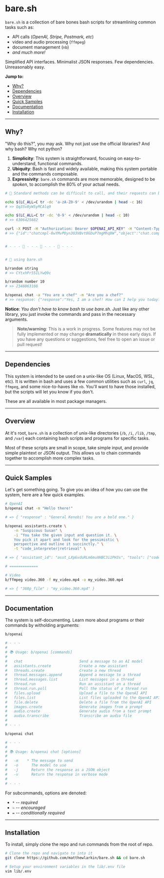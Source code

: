 # bare.sh

`bare.sh` is a collection of bare bones bash scripts for streamlining common tasks such as:

- API calls (*OpenAI, Stripe, Postmark, etc*)
- video and audio processing (`ffmpeg`)
- document management (`nb`)
- *and much more!*

Simplified API interfaces. Minimalist JSON responses. Few dependencies. Unreasonably easy.

**Jump to:**
- [Why?](#why)
- [Dependencies](#dependencies)
- [Overview](#overview)
- [Quick Samples](#quick-samples)
- [Documentation](#documentation)
- [Installation](#installation)

---

## Why?
"Why do this?", you may ask. Why not just use the official libraries? And why bash? Why not python?

1. **Simplicity**: This system is straightforward, focusing on easy-to-understand, functional commands.
2. **Ubiquity**: Bash is fast and widely available, making this system portable and the commands composable.
3. **Expressivity**: `bare.sh` commands are more memorable, designed to be *spoken*, to accomplish the 80% of your actual needs.

```bash
# 😬 Standard methods can be difficult to call, and their requests can be complex to parse.

echo $(LC_ALL=C tr -dc 'a-zA-Z0-9' < /dev/urandom | head -c 16)
# >> Qq3Sv8yW5yMCAlq9

echo $(LC_ALL=C tr -dc '0-9' < /dev/urandom | head -c 10)
# >> 6306425682

curl -X POST -H "Authorization: Bearer $OPENAI_API_KEY" -H "Content-Type: application/json" -d '{"model": "gpt-3.5-turbo", "messages": [{"role": "system", "content": "You are a chef"}, {"role": "user", "content": "Are you a chef?"}]}' https://api.openai.com/v1/chat/completions | jq
# >> {"id":"chatcmpl-8wYMvPDyn3O3VBvt0GDuP7mgMhq8W","object":"chat.completion","created":1708965829,"model":"gpt-3.5-turbo-0125","choices":[{"index":0,"message":{"role":"assistant","content":"Yes, I am a virtual chef ready to help you with any cooking-related questions or recipe ideas!"},"logprobs":null,"finish_reason":"stop"}],"usage":{"prompt_tokens":20,"completion_tokens":20,"total_tokens":40},"system_fingerprint":"fp_86156a94a0"}


# - - - 🌿 - - - 🌿 - - - 🌿 - - -


# 🤩 using bare.sh

b/random string
# >> CYtxhPr55ILYwQ9c

b/random number 10
# >> 2348063108

b/openai chat -a "You are a chef" -m "Are you a chef?"
# >> response: {"response":"Yes, I am a chef! How can I help you today?"}
```

**Notice**: *You don't have to know bash to use bare.sh*. Just like any other library, you just invoke the commands and pass in the necessary arguments.

> **Note/warning**: This is a work in progress. Some features may not be fully implemented or may change **dramatically** in these early days. If you have any questions or suggestions, feel free to open an issue or pull request!

---

## Dependencies
This system is intended to be used on a unix-like OS (Linux, MacOS, WSL, etc). It is written in bash and uses a few common utilities such as `curl`, `jq`, `ffmpeg`, and some nice-to-haves like `nb`. You'll want to have those installed, but the scripts will let you know if you don't.

These are all available in most package managers.

---

## Overview
At it's root, `bare.sh` is a collection of unix-like directories (`/b`, `/i`, `/lib`, `/tmp`, and `/var`) each containing bash scripts and programs for specific tasks.

Most of these scripts are small in scope, take simple input, and provide simple plaintext or JSON output. This allows us to chain commands together to accomplish more complex tasks.

---

## Quick Samples
Let's get something going. To give you an idea of how you can use the system, here are a few quick examples.
```bash
# OpenAI
b/openai chat -m "Hello there!"

# => { "response" : "General Kenobi! You are a bold one." }

b/openai assistants.create \
    -n "Suspicous Susan" \
    -i "You take the given input and question it. \
    You pick it apart and look for the pessimistic \
    perspective and outline it succinctly." \
    -t "code_interpreter|retrieval" \

# => { "assistant_id": "asst_LXpGvduRLm6muXHBC3i1PH3s", "tools": ["code_interpreter","retrieval"] }

# =============

# Video
b/ffmpeg video.360 -f my_video.mp4 -o my_video.360.mp4

# => { "360p_file" : "my_video.360.mp4" }
```

---

## Documentation
The system is self-documenting. Learn more about programs or their commands by witholding arguments:
```bash
b/openai

# - - -
#
# 📚 Usage: b/openai [commands]
#
#   chat                          Send a message to an AI model
#   assistants.create             Create a new assistant
#   threads.create                Create a new thread
#   thread.messages.append        Append a message to a thread
#   thread.messages.list          List messages in a thread
#   thread.run                    Run an assistant on a thread
#   thread.run.poll               Poll the status of a thread run
#   files.upload                  Upload a file to the OpenAI API
#   files.list                    List files uploaded to the OpenAI API
#   file.delete                   Delete a file from the OpenAI API
#   images.create                 Generate images from a prompt
#   audio.create                  Generate audio from a text prompt
#   audio.transcribe              Transcribe an audio file
#
# - - -

b/openai chat

# - - -
#
# 📚 Usage: b/openai chat [options]
#
#   -m    * The message to send
#   -o      The model to use
#   -j      Return the response as a JSON object
#   -v      Return the response in verbose mode
#
# - - -
```
For subcommands, options are denoted:
- `*` -- *required*
- `~` -- *encouraged*
- `=` -- *conditionally required*

---

## Installation
To install, simply clone the repo and run commands from the root of repo.
```bash
# Clone the repo and navigate to into it
git clone https://github.com/matthewlarkin/bare.sh && cd bare.sh

# Setup your environment variables in the lib/.env file
vim lib/.env
```

